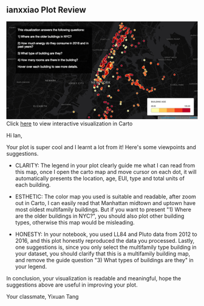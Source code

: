 ## ianxxiao Plot Review


![Alt text](xiao's_plot.png)
Click [here](https://ianxxiao.carto.com/viz/0d56359f-68ec-4e61-ae6e-1ae8a8c9ee7e/public_map) to view interactive visualization in Carto



Hi Ian,

Your plot is super cool and I learnt a lot from it! Here's some viewpoints and suggestions.

* CLARITY: 
The legend in your plot clearly guide me what I can read from this map, once I open the carto map and move cursor on each dot, it will automatically presents the location, age, EUI, type and total units of each building.

* ESTHETIC: 
The color map you used is suitable and readable, after zoom out in Carto, I can easily read that Manhattan midtown and uptown have most oldest multifamily buildings. But if you want to present "1) Where are the older buildings in NYC?", you should also plot other building types, otherwise this map would be misleading.

* HONESTY: 
In your notebook, you used LL84 and Pluto data from 2012 to 2016, and this plot honestly reproduced the data you processed.
Lastly, one suggestions is, since you only select the multifamily type building in your dataset, you should clarify that this is a multifamily building map, and remove the guide question "3) What types of buildings are they" in your legend.

In conclusion, your visualization is readable and meaningful, hope the suggestions above are useful in improving your plot.

Your classmate,
Yixuan Tang
